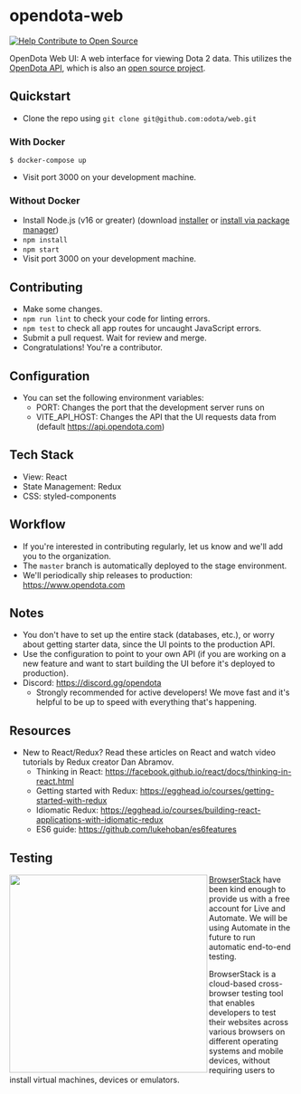 # opendota-web

[![Help Contribute to Open Source](https://www.codetriage.com/odota/web/badges/users.svg)](https://www.codetriage.com/odota/web)

OpenDota Web UI: A web interface for viewing Dota 2 data. This utilizes the [OpenDota API](https://docs.opendota.com), which is also an [open source project](https://github.com/odota/core).

## Quickstart

- Clone the repo using `git clone git@github.com:odota/web.git`

### With Docker

```
$ docker-compose up
```

- Visit port 3000 on your development machine.

### Without Docker

- Install Node.js (v16 or greater) (download [installer](https://nodejs.org/en/download/) or [install via package manager](https://nodejs.org/en/download/package-manager/))
- `npm install`
- `npm start`
- Visit port 3000 on your development machine.

## Contributing

- Make some changes.
- `npm run lint` to check your code for linting errors.
- `npm test` to check all app routes for uncaught JavaScript errors.
- Submit a pull request. Wait for review and merge.
- Congratulations! You're a contributor.

## Configuration

- You can set the following environment variables:
  - PORT: Changes the port that the development server runs on
  - VITE_API_HOST: Changes the API that the UI requests data from (default https://api.opendota.com)

## Tech Stack

- View: React
- State Management: Redux
- CSS: styled-components

## Workflow

- If you're interested in contributing regularly, let us know and we'll add you to the organization.
- The `master` branch is automatically deployed to the stage environment.
- We'll periodically ship releases to production: https://www.opendota.com

## Notes

- You don't have to set up the entire stack (databases, etc.), or worry about getting starter data, since the UI points to the production API.
- Use the configuration to point to your own API (if you are working on a new feature and want to start building the UI before it's deployed to production).
- Discord: https://discord.gg/opendota
  - Strongly recommended for active developers! We move fast and it's helpful to be up to speed with everything that's happening.

## Resources

- New to React/Redux? Read these articles on React and watch video tutorials by Redux creator Dan Abramov.
  - Thinking in React: https://facebook.github.io/react/docs/thinking-in-react.html
  - Getting started with Redux: https://egghead.io/courses/getting-started-with-redux
  - Idiomatic Redux: https://egghead.io/courses/building-react-applications-with-idiomatic-redux
  - ES6 guide: https://github.com/lukehoban/es6features

## Testing

<img src="/.github/browserstack_logo.png?raw=true" width="350" align="left">

[BrowserStack](https://www.browserstack.com/start) have been kind enough to provide us with a free account for Live and Automate. We will be using Automate in the future to run automatic end-to-end testing.

BrowserStack is a cloud-based cross-browser testing tool that enables developers to test their websites across various browsers on different operating systems and mobile devices, without requiring users to install virtual machines, devices or emulators.
